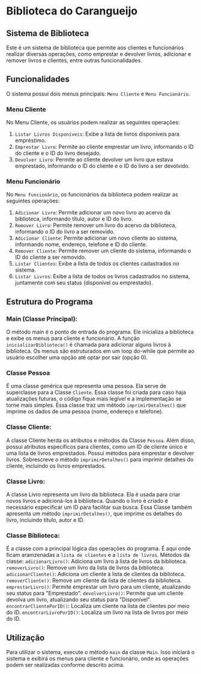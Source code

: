 # Biblioteca do Carangueijo
## Sistema de Biblioteca

Este é um sistema de biblioteca que permite aos clientes e funcionários realizar diversas operações, como emprestar e devolver livros, adicionar e remover livros e clientes, entre outras funcionalidades.

## Funcionalidades

O sistema possui dois menus principais: `Menu Cliente` e `Menu Funcionário`.

### Menu Cliente

No Menu Cliente, os usuários podem realizar as seguintes operações:

1. `Listar Livros Disponíveis`: Exibe a lista de livros disponíveis para empréstimo.
2. `Emprestar Livro`: Permite ao cliente emprestar um livro, informando o ID do cliente e o ID do livro desejado.
3. `Devolver Livro`: Permite ao cliente devolver um livro que estava emprestado, informando o ID do cliente e o ID do livro a ser devolvido.

### Menu Funcionário

No `Menu Funcionário`, os funcionários da biblioteca podem realizar as seguintes operações:

1. `Adicionar Livro`: Permite adicionar um novo livro ao acervo da biblioteca, informando título, autor e ID do livro.
2. `Remover Livro`: Permite remover um livro do acervo da biblioteca, informando o ID do livro a ser removido.
3. `Adicionar Cliente`: Permite adicionar um novo cliente ao sistema, informando nome, endereço, telefone e ID do cliente.
4. `Remover Cliente`: Permite remover um cliente do sistema, informando o ID do cliente a ser removido.
5. `Listar Clientes`: Exibe a lista de todos os clientes cadastrados no sistema.
6. `Listar Livros`: Exibe a lista de todos os livros cadastrados no sistema, juntamente com seu status (disponível ou emprestado).

## Estrutura do Programa

### Main (Classe Principal):
O método main é o ponto de entrada do programa. 
Ele inicializa a biblioteca e exibe os menus para cliente e funcionário.
A função `inicializarBiblioteca()` é chamada para adicionar alguns livros à biblioteca.
Os menus são estruturados em um loop do-while que permite ao usuário escolher uma opção até optar por sair (opção 0).

### Classe Pessoa
É uma classe genérica que representa uma pessoa.
Ela serve de superclasse para a Classe `Cliente`.
Essa classe foi criada para caso haja atualizações futuras, o código fique mais legível e a implementação se torne mais simples.
Essa classe traz um método `imprimirDetalhes()` que imprime os dados de uma pessoa (nome, endereço e telefone).

### Classe Cliente:
A classe Cliente herda os atributos e métodos da Classe `Pessoa`.
Além disso, possui atributos específicos para clientes, como um ID de cliente único e uma lista de livros emprestados.
Possui métodos para emprestar e devolver livros.
Sobrescreve o método `imprimirDetalhes()` para imprimir detalhes do cliente, incluindo os livros emprestados.

### Classe Livro:
A classe Livro representa um livro da biblioteca.
Ela é usada para criar novos livros e adicioná-los à biblioteca.
Quando o livro é criado é necessário especificar um ID para facilitar sua busca.
Essa Classe também apresenta um método `imprimirDetalhes()`, que imprime os detalhes do livro, incluindo título, autor e ID.

### Classe Biblioteca:
É a classe com a principal lógica das operações do programa.
É aqui onde ficam aramzenadas a `lista de clientes` e a `lista de livros`.
Métodos da classe: `adicionarLivro()`: Adiciona um livro à lista de livros da biblioteca. 
`removerLivro()`: Remove um livro da lista de livros da biblioteca.
`adicionarCliente()`: Adiciona um cliente à lista de clientes da biblioteca.
`removerCliente()`: Remove um cliente da lista de clientes da biblioteca.
`emprestarLivro()`: Permite emprestar um livro para um cliente, atualizando seu status para "Emprestado".
`devolverLivro()`: Permite que um cliente devolva um livro, atualizando seu status para "Disponível".
`encontrarClientePorID()`: Localiza um cliente na lista de clientes por meio do ID.
`encontrarLivroPorID()`: Localiza um livro na lista de livros por meio do ID.

## Utilização

Para utilizar o sistema, execute o método `main` da classe `Main`. Isso iniciará o sistema e exibirá os menus para cliente e funcionário, onde as operações podem ser realizadas conforme descrito acima.


